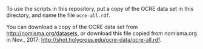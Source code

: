 To use the scripts in this repository, put a copy of the OCRE data set in this directory, and name the file `ocre-all.rdf`.

You can download a copy of the OCRE data set from <http://nomisma.org/datasets>, or download this file copied from nomisma.org in Nov., 2017: <http://shot.holycross.edu/ocre-data/ocre-all.rdf>.
